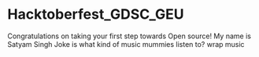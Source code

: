# Hacktoberfest_GDSC_GEU
Congratulations on taking your first step towards Open source!
My name is Satyam Singh
Joke is
what kind of music mummies listen to?
wrap music 
